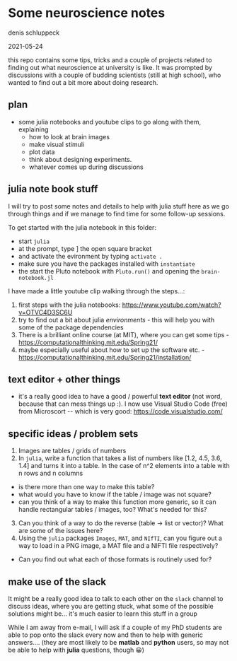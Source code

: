 # Some neuroscience notes

denis schluppeck

2021-05-24

this repo contains some tips, tricks and a couple of projects related to finding out what neuroscience at university is like. It was prompted by discussions with a couple of budding scientists (still at high school), who wanted to find out a bit more about doing research.

## plan

- some julia notebooks and youtube clips to go along with them, explaining 
  - how to look at brain images
  - make visual stimuli
  - plot data
  - think about designing experiments.
  - whatever comes up during discussions

## julia note book stuff

I will try to post some notes and details to help with julia stuff here as we go through things and if we manage to find time for some follow-up sessions.

To get started with the julia notebook in this folder:

- start `julia`
- at the prompt, type ]   the open square bracket
- and activate the evironment by typing `activate .`
- make sure you have the packages installed with `instantiate` 
- the start the Pluto notebook with `Pluto.run()` and opening the `brain-notebook.jl`

I have made a little youtube clip walking through the steps...: 

1. first steps with the julia notebooks: https://www.youtube.com/watch?v=OTVC4D3SC6U
2. try to find out a bit about julia *environments* - this will help you with some of the package dependencies
3. There is a brilliant online course (at MIT), where you can get some tips - https://computationalthinking.mit.edu/Spring21/
4. maybe especially useful about how to set up the software etc. - https://computationalthinking.mit.edu/Spring21/installation/


## text editor + other things

- it's a really good idea to have a good / powerful **text editor** (not word, because that can mess things up :). I now use Visual Studio Code (free) from Microscort -- which is very good:   https://code.visualstudio.com/

## specific ideas / problem sets

1. Images are tables / grids of numbers
2. In `julia`, write a function that takes a list of numbers like [1.2, 4.5, 3.6, 1.4] and turns it into a table. In the case of n^2 elements into a table with n rows and n columns
  - is there more than one way to make this table?
  - what would you have to know if the table / image was not square? 
  - can you think of a way to make this function more generic, so it can handle rectangular tables / images, too? What's needed for this?
3. Can you think of a way to do the reverse (table -> list or vector)? What are some of the issues here?
4. Using the `julia` packages `Images`, `MAT`, and `NIfTI`, can you figure out a way to load in a PNG image, a MAT file and a NIFTI file respectively?
  - Can you find out what each of those formats is routinely used for?


## make use of the slack

It might be a really good idea to talk to each other on the `slack` channel to discuss ideas, where you are getting stuck, what some of the possible solutions might be... it's much easier to learn this stuff in a group

While I am away from e-mail, I will ask if a couple of my PhD students are able to pop onto the slack every now and then to help with generic answers.... (they are most likely to be **matlab** and **python** users, so may not be able to help with **julia** questions, though 😀)
